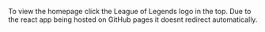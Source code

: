 To view the homepage click the League of Legends logo in the top. Due to the react app being hosted on GitHub pages it doesnt redirect automatically.
